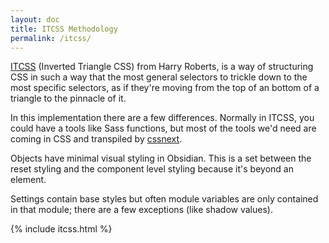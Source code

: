 ```yaml
---
layout: doc
title: ITCSS Methodology
permalink: /itcss/
---
```


[ITCSS](https://www.youtube.com/watch?v=1OKZOV-iLj4) (Inverted Triangle CSS) from Harry Roberts, is a way of structuring CSS in such a way that the most general selectors to trickle down to the most specific selectors, as if they're moving from the top of an bottom of a triangle to the pinnacle of it.


In this implementation there are a few differences. Normally in ITCSS, you could have a tools like Sass functions, but most of the tools we'd need are coming in CSS and transpiled by [cssnext](cssnext.io/features/).

Objects have minimal visual styling in Obsidian. This is a set between the reset styling and the component level styling because it's beyond an element.

Settings contain base styles but often module variables are only contained in that module; there are a few exceptions (like shadow values).


{% include itcss.html %}
